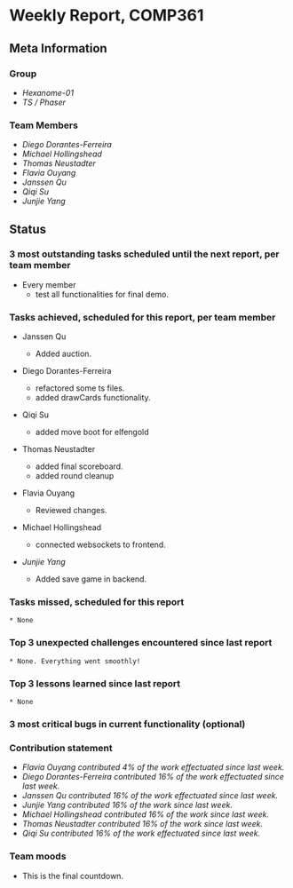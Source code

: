 # Weekly Report, COMP361

## Meta Information

### Group

 * *Hexanome-01*
 * *TS / Phaser*

### Team Members

 * *Diego Dorantes-Ferreira*
 * *Michael Hollingshead*
 * *Thomas Neustadter*
 * *Flavia Ouyang*
 * *Janssen Qu*
 * *Qiqi Su*
 * *Junjie Yang*

## Status

### 3 most outstanding tasks scheduled until the next report, per team member

* Every member
    * test all functionalities for final demo.

### Tasks achieved, scheduled for this report, per team member

* Janssen Qu
    * Added auction.

* Diego Dorantes-Ferreira
    * refactored some ts files.
    * added drawCards functionality.

 * Qiqi Su
    * added move boot for elfengold

* Thomas Neustadter
    * added final scoreboard.
    * added round cleanup

 * Flavia Ouyang
    * Reviewed changes.

 * Michael Hollingshead
    * connected websockets to frontend.

 * *Junjie Yang*
    * Added save game in backend.

### Tasks missed, scheduled for this report

    * None

### Top 3 unexpected challenges encountered since last report

    * None. Everything went smoothly!

### Top 3 lessons learned since last report

    * None

### 3 most critical bugs in current functionality (optional)


### Contribution statement

 * *Flavia Ouyang contributed 4% of the work effectuated since last week.*
 * *Diego Dorantes-Ferreira contributed 16% of the work effectuated since last week.*
 * *Janssen Qu contributed 16% of the work effectuated since last week.*
 * *Junjie Yang contributed 16% of the work since last week.*
 * *Michael Hollingshead contributed 16% of the work since last week.*
 * *Thomas Neustadter contributed 16% of the work since last week.*
 * *Qiqi Su contributed 16% of the work effectuated since last week.*

### Team moods

 * This is the final countdown. 
